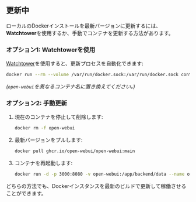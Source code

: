 ## 更新中

ローカルのDockerインストールを最新バージョンに更新するには、**Watchtower**を使用するか、手動でコンテナを更新する方法があります。

### オプション1: Watchtowerを使用

[Watchtower](https://containrrr.dev/watchtower/)を使用すると、更新プロセスを自動化できます:

```bash
docker run --rm --volume /var/run/docker.sock:/var/run/docker.sock containrrr/watchtower --run-once open-webui
```

_(`open-webui`を異なるコンテナ名に置き換えてください。)_

### オプション2: 手動更新

1. 現在のコンテナを停止して削除します:

   ```bash
   docker rm -f open-webui
   ```

2. 最新バージョンをプルします:

   ```bash
   docker pull ghcr.io/open-webui/open-webui:main
   ```

3. コンテナを再起動します:

   ```bash
   docker run -d -p 3000:8080 -v open-webui:/app/backend/data --name open-webui ghcr.io/open-webui/open-webui:main
   ```

どちらの方法でも、Dockerインスタンスを最新のビルドで更新して稼働させることができます。
